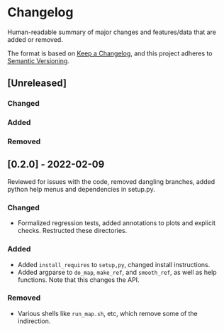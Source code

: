 # Changelog

Human-readable summary of major changes and features/data that are added or removed.

The format is based on [Keep a Changelog](https://keepachangelog.com/en/1.0.0/),
and this project adheres to [Semantic Versioning](https://semver.org/spec/v2.0.0.html).

## [Unreleased]
### Changed
### Added
### Removed


## [0.2.0] - 2022-02-09
Reviewed for issues with the code, removed dangling branches, added python help menus and dependencies in setup.py.
### Changed
- Formalized regression tests, added annotations to plots and explicit checks.  Restructed these directories.
### Added
- Added `install_requires` to `setup,py`, changed install instructions.
- Added argparse to `do_map`, `make_ref`, and `smooth_ref`, as well as help functions.  Note that this changes the API.
### Removed
- Various shells like `run_map.sh`, etc, which remove some of the indirection.

